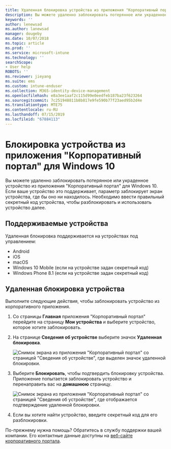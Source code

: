 ```yaml
---
title: Удаленная блокировка устройства из приложения "Корпоративный портал" Intune
description: Вы можете удаленно заблокировать потерянное или украденное устройство из приложения "Корпоративный портал" для Windows 10.
keywords: ''
author: lenewsad
ms.author: lanewsad
manager: dougeby
ms.date: 10/07/2018
ms.topic: article
ms.prod: ''
ms.service: microsoft-intune
ms.technology: ''
searchScope:
- User help
ROBOTS: ''
ms.reviewer: jieyang
ms.suite: ems
ms.custom: intune-enduser
ms.collection: M365-identity-device-management
ms.openlocfilehash: e8a3ee1aaf2c115d99e0eedfeb187ba23f623264
ms.sourcegitcommit: 7c251948811b8b817e9fe590b77f23aed95b2d4e
ms.translationtype: MTE75
ms.contentlocale: ru-RU
ms.lasthandoff: 07/15/2019
ms.locfileid: "67884113"
---
```

# <a name="lock-your-device-from-the-company-portal-app-for-windows-10"></a>Блокировка устройства из приложения "Корпоративный портал" для Windows 10

Вы можете удаленно заблокировать потерянное или украденное устройство из приложения "Корпоративный портал" для Windows 10. Если ваше устройство это поддерживает, параметр заблокирует экран устройства, где бы оно ни находилось. Необходимо ввести правильный секретный код устройства, чтобы разблокировать и использовать устройство далее.

## <a name="supported-devices"></a>Поддерживаемые устройства

Удаленная блокировка поддерживается на устройствах под управлением:  

* Android
* iOS
* macOS
* Windows 10 Mobile (если на устройстве задан секретный код)
* Windows Phone 8.1 (если на устройстве задан секретный код) 
  
## <a name="remote-lock-device"></a>Удаленная блокировка устройства
Выполните следующие действия, чтобы заблокировать устройство из корпоративного приложения.  

1. Со страницы **Главная** приложения "Корпоративный портал" перейдите на страницу **Мои устройства** и выберите устройство, которое хотите заблокировать.

2. На странице **Сведения об устройстве** выберите значок **Удаленная блокировка**.  


   ![Снимок экрана из приложения "Корпоративный портал" со страницей "Сведения об устройстве", где выделен значок удаленной блокировки.](./media/1804_remote_lock_Windows_CPapp_05.png)  

3. Выберите **Блокировать**, чтобы подтвердить блокировку устройства. Приложение попытается заблокировать устройство и перенаправить вас на **домашнюю** страницу.  


   ![Снимок экрана из приложения "Корпоративный портал" со страницей "Сведения об устройстве", где отображается подтверждение удаленной блокировки.](./media/1804_remote_lock_Windows_CPapp_06.png)  

4. Если вы хотите найти устройство, введите секретный код для его разблокировки.  

По-прежнему нужна помощь? Обратитесь в службу поддержки вашей компании. Его контактные данные доступны на [веб-сайте корпоративного портала](https://go.microsoft.com/fwlink/?linkid=2010980).
